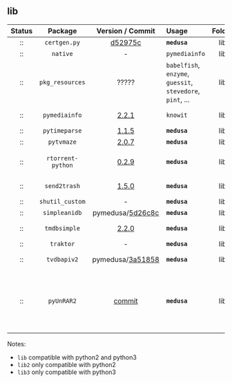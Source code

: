 ## lib
 Status  |  Package  |  Version / Commit  | Usage | Folder | Notes
:------: | :-------: | :----------------: | :---- | :--: | :----
:: | `certgen.py` | [d52975c](https://github.com/pyca/pyopenssl/blob/d52975cef3a36e18552aeb23de7c06aa73d76454/examples/certgen.py) | **`medusa`** | lib | **Not a package**
:: | `native` | - | `pymediainfo` | lib | **Not a package**
:: | `pkg_resources` | ????? | `babelfish`, `enzyme`, `guessit`, `stevedore`, `pint`, ... | lib | **Not a package**<br>Part of `setuptools`
:: | `pymediainfo` | [2.2.1](https://pypi.org/project/pymediainfo/2.2.1/) | `knowit` | lib | **Modified**: Version number fixed
:: | `pytimeparse` | [1.1.5](https://pypi.org/project/pytimeparse/1.1.5/) | **`medusa`** | lib | **Modified**: [#1792](https://github.com/pymedusa/Medusa/pull/1792)
:: | `pytvmaze` | [2.0.7](https://pypi.org/project/pytvmaze/2.0.7/) | **`medusa`** | lib | **Modified**: [#1706](https://github.com/pymedusa/Medusa/pull/1706)
:: | `rtorrent-python` | [0.2.9](https://pypi.org/project/rtorrent-python/0.2.9/) | **`medusa`** | lib | Module: `rtorrent`<br>**Modified**: [commit log](https://github.com/pymedusa/Medusa/commits/master/lib/rtorrent)
:: | `send2trash` | [1.5.0](https://pypi.org/project/Send2Trash/1.5.0/) | **`medusa`** | lib | **Modified**: Applied [hsoft/send2trash#33](https://github.com/hsoft/send2trash/pull/33)
:: | `shutil_custom` | - | **`medusa`** | lib | **Custom**
:: | `simpleanidb` | pymedusa/[5d26c8c](https://github.com/pymedusa/simpleanidb/tree/5d26c8c146891225c05651821ef34ced0c118221) | **`medusa`** | lib | -
:: | `tmdbsimple` | [2.2.0](https://pypi.org/project/tmdbsimple/2.2.0/) | **`medusa`** | lib | **Modified**: [#4026](https://github.com/pymedusa/Medusa/pull/4026) -- [Upstream PR](https://github.com/celiao/tmdbsimple/pull/52)
:: | `traktor` | - | **`medusa`** | lib | **Custom**
:: | `tvdbapiv2` | pymedusa/[3a51858](https://github.com/pymedusa/tvdbv2/tree/3a51858640cfcb960be635e91394cbce1d73e036) | **`medusa`** | lib | **Modified**: [Upstream PR](https://github.com/pymedusa/tvdbv2/pull/2)
:: | `pyUnRAR2` | [commit](https://github.com/kyegupov/py-unrar2/tree/186a4c1feb9ef3d96a2331f8fb3ebf88036e15e5) | **`medusa`** | lib | Module: `unrar2`<br>**Modified**: [#5096](https://github.com/pymedusa/Medusa/pull/5096)<br>`test.rar` is not part of the package<br>The `UnRARDLL` folder isn't installed through `pip`

Notes:
 - `lib` compatible with python2 and python3
 - `lib2` only compatible with python2
 - `lib3` only compatible with python3
